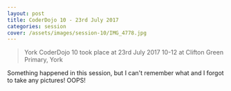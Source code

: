 ```yaml
---
layout: post
title: CoderDojo 10 - 23rd July 2017
categories: session
cover: /assets/images/session-10/IMG_4778.jpg
---
```


> York CoderDojo 10 took place at 23rd July 2017 10-12 at Clifton Green Primary, York

Something happened in this session, but I can't remember what and I forgot to take any pictures! OOPS!
